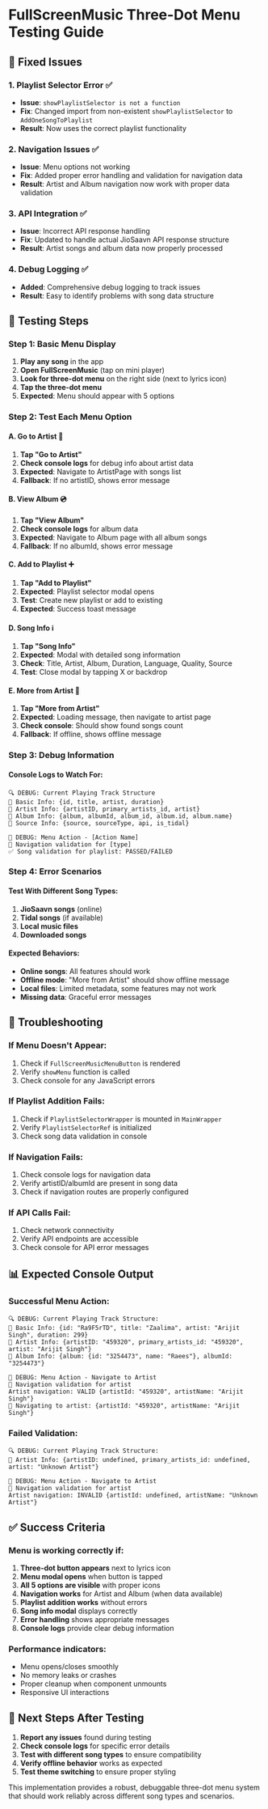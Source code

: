 # FullScreenMusic Three-Dot Menu Testing Guide

## 🔧 Fixed Issues

### 1. **Playlist Selector Error** ✅
- **Issue**: `showPlaylistSelector is not a function`
- **Fix**: Changed import from non-existent `showPlaylistSelector` to `AddOneSongToPlaylist`
- **Result**: Now uses the correct playlist functionality

### 2. **Navigation Issues** ✅
- **Issue**: Menu options not working
- **Fix**: Added proper error handling and validation for navigation data
- **Result**: Artist and Album navigation now work with proper data validation

### 3. **API Integration** ✅
- **Issue**: Incorrect API response handling
- **Fix**: Updated to handle actual JioSaavn API response structure
- **Result**: Artist songs and album data now properly processed

### 4. **Debug Logging** ✅
- **Added**: Comprehensive debug logging to track issues
- **Result**: Easy to identify problems with song data structure

## 🧪 Testing Steps

### Step 1: Basic Menu Display
1. **Play any song** in the app
2. **Open FullScreenMusic** (tap on mini player)
3. **Look for three-dot menu** on the right side (next to lyrics icon)
4. **Tap the three-dot menu**
5. **Expected**: Menu should appear with 5 options

### Step 2: Test Each Menu Option

#### A. **Go to Artist** 🎤
1. **Tap "Go to Artist"**
2. **Check console logs** for debug info about artist data
3. **Expected**: Navigate to ArtistPage with songs list
4. **Fallback**: If no artistID, shows error message

#### B. **View Album** 💿
1. **Tap "View Album"**
2. **Check console logs** for album data
3. **Expected**: Navigate to Album page with all album songs
4. **Fallback**: If no albumId, shows error message

#### C. **Add to Playlist** ➕
1. **Tap "Add to Playlist"**
2. **Expected**: Playlist selector modal opens
3. **Test**: Create new playlist or add to existing
4. **Expected**: Success toast message

#### D. **Song Info** ℹ️
1. **Tap "Song Info"**
2. **Expected**: Modal with detailed song information
3. **Check**: Title, Artist, Album, Duration, Language, Quality, Source
4. **Test**: Close modal by tapping X or backdrop

#### E. **More from Artist** 🎵
1. **Tap "More from Artist"**
2. **Expected**: Loading message, then navigate to artist page
3. **Check console**: Should show found songs count
4. **Fallback**: If offline, shows offline message

### Step 3: Debug Information

#### Console Logs to Watch For:
```
🔍 DEBUG: Current Playing Track Structure
📍 Basic Info: {id, title, artist, duration}
📍 Artist Info: {artistID, primary_artists_id, artist}
📍 Album Info: {album, albumId, album_id, album.id, album.name}
📍 Source Info: {source, sourceType, api, is_tidal}

🎯 DEBUG: Menu Action - [Action Name]
🧭 Navigation validation for [type]
✅ Song validation for playlist: PASSED/FAILED
```

### Step 4: Error Scenarios

#### Test With Different Song Types:
1. **JioSaavn songs** (online)
2. **Tidal songs** (if available)
3. **Local music files**
4. **Downloaded songs**

#### Expected Behaviors:
- **Online songs**: All features should work
- **Offline mode**: "More from Artist" should show offline message
- **Local files**: Limited metadata, some features may not work
- **Missing data**: Graceful error messages

## 🐛 Troubleshooting

### If Menu Doesn't Appear:
1. Check if `FullScreenMusicMenuButton` is rendered
2. Verify `showMenu` function is called
3. Check console for any JavaScript errors

### If Playlist Addition Fails:
1. Check if `PlaylistSelectorWrapper` is mounted in `MainWrapper`
2. Verify `PlaylistSelectorRef` is initialized
3. Check song data validation in console

### If Navigation Fails:
1. Check console logs for navigation data
2. Verify artistID/albumId are present in song data
3. Check if navigation routes are properly configured

### If API Calls Fail:
1. Check network connectivity
2. Verify API endpoints are accessible
3. Check console for API error messages

## 📊 Expected Console Output

### Successful Menu Action:
```
🔍 DEBUG: Current Playing Track Structure:
📍 Basic Info: {id: "Ra9F5rTD", title: "Zaalima", artist: "Arijit Singh", duration: 299}
📍 Artist Info: {artistID: "459320", primary_artists_id: "459320", artist: "Arijit Singh"}
📍 Album Info: {album: {id: "3254473", name: "Raees"}, albumId: "3254473"}

🎯 DEBUG: Menu Action - Navigate to Artist
🧭 Navigation validation for artist
Artist navigation: VALID {artistId: "459320", artistName: "Arijit Singh"}
🧭 Navigating to artist: {artistId: "459320", artistName: "Arijit Singh"}
```

### Failed Validation:
```
🔍 DEBUG: Current Playing Track Structure:
📍 Artist Info: {artistID: undefined, primary_artists_id: undefined, artist: "Unknown Artist"}

🎯 DEBUG: Menu Action - Navigate to Artist
🧭 Navigation validation for artist
Artist navigation: INVALID {artistId: undefined, artistName: "Unknown Artist"}
```

## ✅ Success Criteria

### Menu is working correctly if:
1. **Three-dot button appears** next to lyrics icon
2. **Menu modal opens** when button is tapped
3. **All 5 options are visible** with proper icons
4. **Navigation works** for Artist and Album (when data available)
5. **Playlist addition works** without errors
6. **Song info modal** displays correctly
7. **Error handling** shows appropriate messages
8. **Console logs** provide clear debug information

### Performance indicators:
- Menu opens/closes smoothly
- No memory leaks or crashes
- Proper cleanup when component unmounts
- Responsive UI interactions

## 🔄 Next Steps After Testing

1. **Report any issues** found during testing
2. **Check console logs** for specific error details
3. **Test with different song types** to ensure compatibility
4. **Verify offline behavior** works as expected
5. **Test theme switching** to ensure proper styling

This implementation provides a robust, debuggable three-dot menu system that should work reliably across different song types and scenarios.
